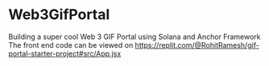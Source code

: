 # Web3GifPortal
Building a super cool Web 3 GIF Portal using Solana and Anchor Framework
The front end code can be viewed on https://replit.com/@RohitRamesh/gif-portal-starter-project#src/App.jsx
